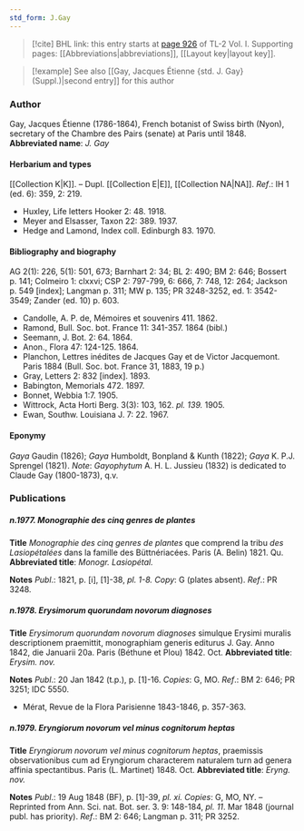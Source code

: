```yaml
---
std_form: J.Gay
---
```


> [!cite] BHL link: this entry starts at [page 926](https://www.biodiversitylibrary.org/page/33121057) of TL-2 Vol. I.
> Supporting pages: [[Abbreviations|abbreviations]], [[Layout key|layout key]].

> [!example] See also [[Gay, Jacques Étienne {std. J. Gay} (Suppl.)|second entry]] for this author

### Author

Gay, Jacques Étienne (1786-1864), French botanist of Swiss birth (Nyon), secretary of the Chambre des Pairs (senate) at Paris until 1848. 
**Abbreviated name**: *J. Gay*

#### Herbarium and types

[[Collection K|K]]. – Dupl. [[Collection E|E]], [[Collection NA|NA]].
*Ref*.: IH 1 (ed. 6): 359, 2: 219.
- Huxley, Life letters Hooker 2: 48. 1918.
- Meyer and Elsasser, Taxon 22: 389. 1937.
- Hedge and Lamond, Index coll. Edinburgh 83. 1970.

#### Bibliography and biography

AG 2(1): 226, 5(1): 501, 673; Barnhart 2: 34; BL 2: 490; BM 2: 646; Bossert p. 141; Colmeiro 1: clxxvi; CSP 2: 797-799, 6: 666, 7: 748, 12: 264; Jackson p. 549 \[index\]; Langman p. 311; MW p. 135; PR 3248-3252, ed. 1: 3542-3549; Zander (ed. 10) p. 603.
- Candolle, A. P. de, Mémoires et souvenirs 411. 1862.
- Ramond, Bull. Soc. bot. France 11: 341-357. 1864 (bibl.)
- Seemann, J. Bot. 2: 64. 1864.
- Anon., Flora 47: 124-125. 1864.
- Planchon, Lettres inédites de Jacques Gay et de Victor Jacquemont. Paris 1884 (Bull. Soc. bot. France 31, 1883, 19 p.)
- Gray, Letters 2: 832 \[index\]. 1893.
- Babington, Memorials 472. 1897.
- Bonnet, Webbia 1:7. 1905.
- Wittrock, Acta Horti Berg. 3(3): 103, 162. *pl. 139.* 1905.
- Ewan, Southw. Louisiana J. 7: 22. 1967.

#### Eponymy

*Gaya* Gaudin (1826); *Gaya* Humboldt, Bonpland & Kunth (1822); *Gaya* K. P.J. Sprengel (1821).
*Note*: *Gayophytum* A. H. L. Jussieu (1832) is dedicated to Claude Gay (1800-1873), q.v.

### Publications

##### n.1977. Monographie des cinq genres de plantes

**Title**
*Monographie des cinq genres de plantes* que comprend la tribu *des Lasiopétalées* dans la famille des Büttnériacées. Paris (A. Belin) 1821. Qu.
**Abbreviated title**: *Monogr. Lasiopétal.*

**Notes**
*Publ*.: 1821, p. \[i\], \[1\]-38, *pl. 1-8. Copy*: G (plates absent).
*Ref*.: PR 3248.

##### n.1978. Erysimorum quorundam novorum diagnoses

**Title**
*Erysimorum quorundam novorum diagnoses* simulque Erysimi muralis descriptionem praemittit, monographiam generis editurus J. Gay. Anno 1842, die Januarii 20a. Paris (Béthune et Plou) 1842. Oct.
**Abbreviated title**: *Erysim. nov.*

**Notes**
*Publ*.: 20 Jan 1842 (t.p.), p. \[1\]-16. *Copies*: G, MO.
*Ref*.: BM 2: 646; PR 3251; IDC 5550.
- Mérat, Revue de la Flora Parisienne 1843-1846, p. 357-363.

##### n.1979. Eryngiorum novorum vel minus cognitorum heptas

**Title**
*Eryngiorum novorum vel minus cognitorum heptas*, praemissis observationibus cum ad Eryngiorum characterem naturalem turn ad genera affinia spectantibus. Paris (L. Martinet) 1848. Oct.
**Abbreviated title**: *Eryng. nov.*

**Notes**
*Publ*.: 19 Aug 1848 (BF), p. \[1\]-39, *pl. xi. Copies*: G, MO, NY. – Reprinted from Ann. Sci. nat. Bot. ser. 3. 9: 148-184, *pl. 11*. Mar 1848 (journal publ. has priority).
*Ref*.: BM 2: 646; Langman p. 311; PR 3252.

